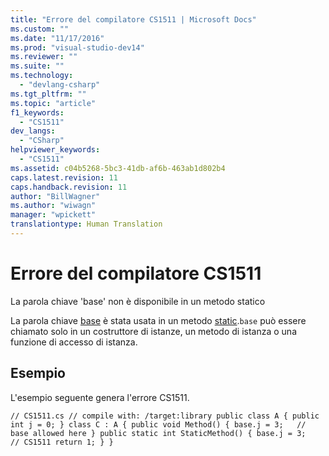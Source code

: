 ```yaml
---
title: "Errore del compilatore CS1511 | Microsoft Docs"
ms.custom: ""
ms.date: "11/17/2016"
ms.prod: "visual-studio-dev14"
ms.reviewer: ""
ms.suite: ""
ms.technology: 
  - "devlang-csharp"
ms.tgt_pltfrm: ""
ms.topic: "article"
f1_keywords: 
  - "CS1511"
dev_langs: 
  - "CSharp"
helpviewer_keywords: 
  - "CS1511"
ms.assetid: c04b5268-5bc3-41db-af6b-463ab1d802b4
caps.latest.revision: 11
caps.handback.revision: 11
author: "BillWagner"
ms.author: "wiwagn"
manager: "wpickett"
translationtype: Human Translation
---
```

# Errore del compilatore CS1511
La parola chiave 'base' non è disponibile in un metodo statico  
  
 La parola chiave [base](../../csharp/language-reference/keywords/base.md) è stata usata in un metodo [static](../../csharp/language-reference/keywords/static.md).`base` può essere chiamato solo in un costruttore di istanze, un metodo di istanza o una funzione di accesso di istanza.  
  
## Esempio  
 L'esempio seguente genera l'errore CS1511.  
  
```  
// CS1511.cs // compile with: /target:library public class A { public int j = 0; } class C : A { public void Method() { base.j = 3;   // base allowed here } public static int StaticMethod() { base.j = 3;   // CS1511 return 1; } }  
```